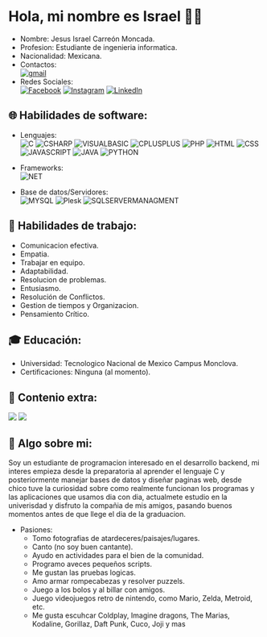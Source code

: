 # Hola, mi nombre es Israel 👋🏻 ###
- Nombre: Jesus Israel Carreón Moncada.
- Profesion: Estudiante de ingenieria informatica.
- Nacionalidad: Mexicana.
- Contactos:</br>
[![gmail](https://img.shields.io/badge/israelcarreon992%40gmail.com-EA4335?style=for-the-badge&logo=gmail&logoColor=white&labelColor=black)]()</br>
- Redes Sociales:</br>
[![Facebook](https://img.shields.io/badge/Facebook-@IsraelMoncada-0866FF?style=for-the-badge&logo=facebook&logoColor=white&labelColor=black)](https://facebook.com/israelmoncada22)
[![Instagram](https://img.shields.io/badge/Instagram-@IsraelMoncada-E4405F?style=for-the-badge&logo=Instagram&logoColor=white&labelColor=black)](https://www.instagram.com/israelmoncada05/)
[![LinkedIn](https://img.shields.io/badge/LinkedIn-IsraelMoncada-F22F46?style=for-the-badge&logo=linkedin&logoColor=white&labelColor=black)](https://www.linkedin.com/in/jesus-isrrael-carreon-moncada-108b63292?utm_source=share&utm_campaign=share_via&utm_content=profile&utm_medium=android_app)</br>

## 🌐 Habilidades de software:
- Lenguajes:</br>
![C](https://img.shields.io/badge/C-%23A8B9CC?style=for-the-badge)
![CSHARP](https://img.shields.io/badge/C%23%20-512BD4?style=for-the-badge&logo=C%20Sharp)
![VISUALBASIC](https://img.shields.io/badge/Visual%20Basic-%23008FC7?style=for-the-badge)
![CPLUSPLUS](https://img.shields.io/badge/C%2B%2B%20-%2300599C?style=for-the-badge)
![PHP](https://img.shields.io/badge/PHP-%23777BB4?style=for-the-badge)
![HTML](https://img.shields.io/badge/HTML5-%23E34F26?style=for-the-badge&logo=HTML)
![CSS](https://img.shields.io/badge/CSS3-%231572B6?style=for-the-badge)
![JAVASCRIPT](https://img.shields.io/badge/JavaScript-%23F7DF1E?style=for-the-badge)
![JAVA](https://img.shields.io/badge/Java-%23F40D12?style=for-the-badge)
![PYTHON](https://img.shields.io/badge/Python-%233776AB?style=for-the-badge)

- Frameworks:</br>
![NET](https://img.shields.io/badge/.NET-%23512BD4?style=for-the-badge)

- Base de datos/Servidores:</br>
![MYSQL](https://img.shields.io/badge/MySQL-%234479A1?style=for-the-badge)
![Plesk](https://img.shields.io/badge/Plesk-%230085C0?style=for-the-badge)
![SQLSERVERMANAGMENT](https://img.shields.io/badge/SQL%20Server%20Managment-%23221E68?style=for-the-badge)

## 💼 Habilidades de trabajo:
- Comunicacion efectiva.
- Empatia.
- Trabajar en equipo.
- Adaptabilidad.
- Resolucion de problemas.
- Entusiasmo.
- Resolución de Conflictos.
- Gestion de tiempos y Organizacion.
- Pensamiento Crítico.

## 🎓 Educación:
- Universidad: Tecnologico Nacional de Mexico Campus Monclova.
- Certificaciones: Ninguna (al momento).

## 🎫 Contenio extra:
<img src="https://github-readme-stats.vercel.app/api?username=IsraelCarry22"/>
<img src="https://github-readme-stats.vercel.app/api/top-langs/?username=IsraelCarry22&layout=compact"/>

## 🙂 Algo sobre mi:
Soy un estudiante de programacion interesado en el desarrollo backend, mi interes empieza desde la preparatoria al aprender el lenguaje C y posteriormente manejar bases de datos y diseñar paginas web, desde chico tuve la curiosidad sobre como realmente funcionan los programas y las aplicaciones que usamos dia con dia, actualmete estudio en la univerisdad y disfruto la compañia de mis amigos, pasando buenos momentos antes de que llege el dia de la graduacion.
</br>
- Pasiones:
  - Tomo fotografias de atardeceres/paisajes/lugares.
  - Canto (no soy buen cantante).
  - Ayudo en actividades para el bien de la comunidad.
  - Programo aveces pequeños scripts.
  - Me gustan las pruebas logicas.
  - Amo armar rompecabezas y resolver puzzels.
  - Juego a los bolos y al billar con amigos.
  - Juego videojuegos retro de nintendo, como Mario, Zelda, Metroid, etc.
  - Me gusta escuhcar Coldplay, Imagine dragons, The Marias, Kodaline, Gorillaz, Daft Punk, Cuco, Joji y mas</br>

